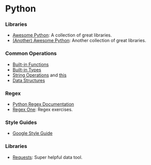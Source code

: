 # Python
### Libraries
* [Awesome Python](https://awesome-python.com/#algorithms-and-design-patterns): A collection of great libraries.
* [(Another) Awesome Python](https://python.libhunt.com/): Another collection of great libraries.
### Common Operations
* [Built-in Functions](https://docs.python.org/2/library/functions.html)
* [Built-in Types](https://docs.python.org/2/library/stdtypes.html)
* [String Operations](https://docs.python.org/2.6/library/string.html) and [this](http://www.linuxtopia.org/online_books/programming_books/python_programming/python_ch14s07.html)
* [Data Structures](https://docs.python.org/2/tutorial/datastructures.html)
### Regex
* [Python Regex Documentation](https://docs.python.org/2/library/re.html)
* [Regex One](https://regexone.com/): Regex exercises.
### Style Guides
* [Google Style Guide](http://google.github.io/styleguide/pyguide.html)
### Libraries
* [Requests](http://docs.python-requests.org/en/master/): Super helpful data tool.
